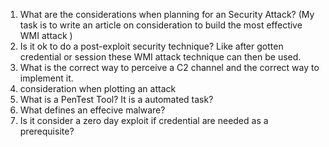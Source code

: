 1. What are the considerations when planning for an Security Attack? (My task is to write an article on consideration to build the most effective WMI attack )
2. Is it ok to do a post-exploit security technique? Like after gotten credential or session these WMI attack technique can then be used.
3. What is the correct way to perceive a C2 channel and the correct way to implement it.
4. consideration when plotting an attack
5. What is a PenTest Tool? It is a automated task?
6. What defines an effecive malware? 
7. Is it consider a zero day exploit if credential are needed as a prerequisite?